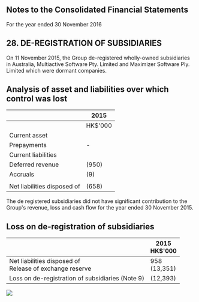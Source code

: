 ## Notes to the Consolidated Financial Statements

For the year ended 30 November 2016

## 28. DE-REGISTRATION OF SUBSIDIARIES

On 11 November 2015, the Group de-registered wholly-owned subsidiaries in Australia, Multiactive Software Pty. Limited and Maximizer Software Ply. Limited which were dormant companies.

## Analysis of asset and liabilities over which control was lost

|                             | 2015     |
|-----------------------------|----------|
|                             | HK\$'000 |
| Current asset               |          |
| Prepayments                 | -        |
| Current liabilities         |          |
| Deferred revenue            | (950)    |
| Accruals                    | (9)      |
|                             |          |
| Net liabilities disposed of | (658)    |

The de registered subsidiaries did not have significant contribution to the Group's revenue, loss and cash flow for the year ended 30 November 2015.

## Loss on de-registration of subsidiaries

|                                                            | 2015<br>HK\$'000 |
|------------------------------------------------------------|------------------|
| Net liabilities disposed of<br>Release of exchange reserve | 958<br>(13,351)  |
| Loss on de-registration of subsidiaries (Note 9)           | (12,393)         |

![](_page_0_Picture_10.jpeg)